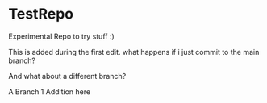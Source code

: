 # TestRepo
Experimental Repo to try stuff :)

This is added during the first edit. what happens if i just commit to the main branch?

And what about a different branch?


A Branch 1 Addition here


